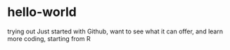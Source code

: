 # hello-world
trying out
Just started with Github, want to see what it can offer, and learn more coding, starting from R
